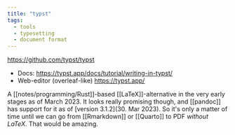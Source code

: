 ```yaml
---
title: "typst"
tags:
  - tools
  - typesetting
  - document format
---
```


https://github.com/typst/typst

- Docs: https://typst.app/docs/tutorial/writing-in-typst/
- Web-editor (overleaf-like) https://typst.app/

A [[notes/programming/Rust]]-based [[LaTeX]]-alternative in the very early stages as of March 2023.
It looks really promising though, and [[pandoc]] has support for it as of [version 3.1.2](30. Mar 2023). So it's only a matter of time until we can go from [[Rmarkdown]] or [[Quarto]] to PDF _without LaTeX_. That would be amazing.